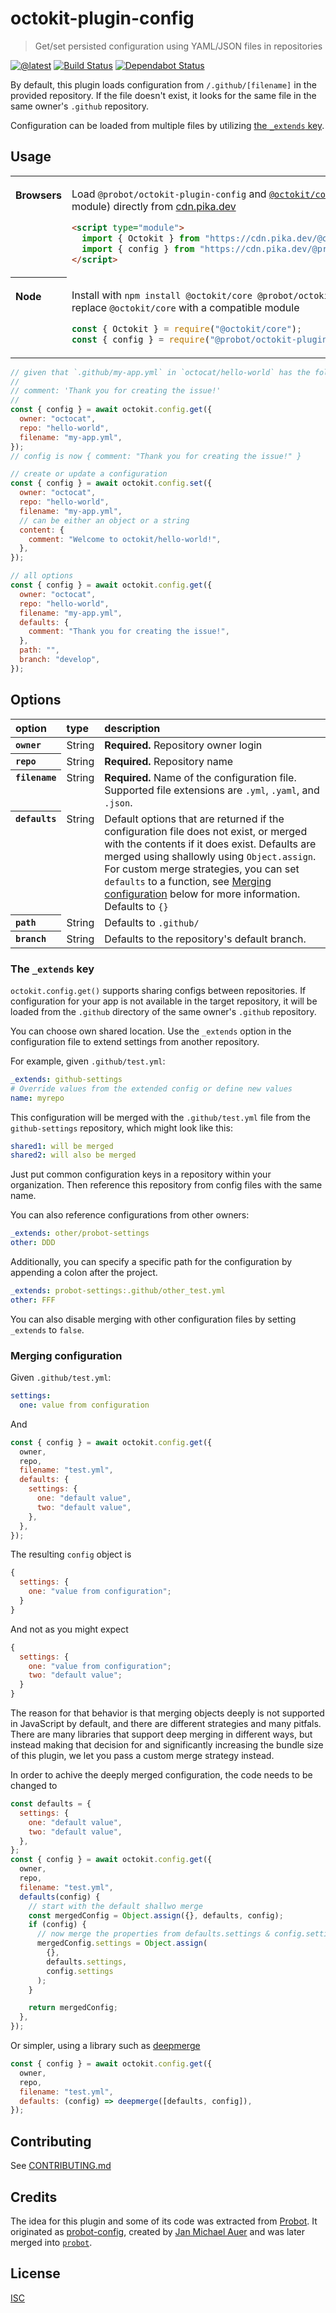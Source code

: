 # octokit-plugin-config

> Get/set persisted configuration using YAML/JSON files in repositories

[![@latest](https://img.shields.io/npm/v/@probot/octokit-plugin-config.svg)](https://www.npmjs.com/package/@probot/octokit-plugin-config)
[![Build Status](https://github.com/probot/octokit-plugin-config/workflows/Test/badge.svg)](https://github.com/probot/octokit-plugin-config/actions?query=workflow%3ATest+branch%3Amain)
[![Dependabot Status](https://api.dependabot.com/badges/status?host=github&repo=probot/octokit-plugin-config)](https://dependabot.com/)

By default, this plugin loads configuration from `/.github/[filename]` in the provided repository. If the file doesn't exist, it looks for the same file in the same owner's `.github` repository.

Configuration can be loaded from multiple files by utilizing [the `_extends` key](#extends).

## Usage

<table>
<tbody valign=top align=left>
<tr><th>

Browsers

</th><td width=100%>

Load `@probot/octokit-plugin-config` and [`@octokit/core`](https://github.com/octokit/core.js) (or core-compatible module) directly from [cdn.pika.dev](https://cdn.pika.dev)

```html
<script type="module">
  import { Octokit } from "https://cdn.pika.dev/@octokit/core";
  import { config } from "https://cdn.pika.dev/@probot/octokit-plugin-config";
</script>
```

</td></tr>
<tr><th>

Node

</th><td>

Install with `npm install @octokit/core @probot/octokit-plugin-config`. Optionally replace `@octokit/core` with a compatible module

```js
const { Octokit } = require("@octokit/core");
const { config } = require("@probot/octokit-plugin-config");
```

</td></tr>
</tbody>
</table>

```js
// given that `.github/my-app.yml` in `octocat/hello-world` has the following ocntent
//
// comment: 'Thank you for creating the issue!'
//
const { config } = await octokit.config.get({
  owner: "octocat",
  repo: "hello-world",
  filename: "my-app.yml",
});
// config is now { comment: "Thank you for creating the issue!" }

// create or update a configuration
const { config } = await octokit.config.set({
  owner: "octocat",
  repo: "hello-world",
  filename: "my-app.yml",
  // can be either an object or a string
  content: {
    comment: "Welcome to octokit/hello-world!",
  },
});

// all options
const { config } = await octokit.config.get({
  owner: "octocat",
  repo: "hello-world",
  filename: "my-app.yml",
  defaults: {
    comment: "Thank you for creating the issue!",
  },
  path: "",
  branch: "develop",
});
```

## Options

<table>
  <thead align=left>
    <tr>
      <th>
        option
      </th>
      <th>
        type
      </th>
      <th width=100%>
        description
      </th>
    </tr>
  </thead>
  <tbody align=left valign=top>
    <tr>
      <th><code>owner</code></th>
      <td>String</td>
      <td>
        <strong>Required.</strong> Repository owner login
      </td>
    </tr>
    <tr>
      <th><code>repo</code></th>
      <td>String</td>
      <td>
        <strong>Required.</strong> Repository name
      </td>
    </tr>
    <tr>
      <th><code>filename</code></th>
      <td>String</td>
      <td>
        <strong>Required.</strong> Name of the configuration file. Supported file extensions are <code>.yml</code>, <code>.yaml</code>, and <code>.json</code>.
      </td>
    </tr>
    <tr>
      <th><code>defaults</code></th>
      <td>String</td>
      <td>
        Default options that are returned if the configuration file does not exist, or merged with the contents if it does exist. Defaults are merged using shallowly using <code>Object.assign</code>. For custom merge strategies, you can set <code>defaults</code> to a function, see <a href="#custom-configuration-merging">Merging configuration</a> below for more information. Defaults to <code>{}</code>
      </td>
    </tr>
    <tr>
      <th><code>path</code></th>
      <td>String</td>
      <td>
        Defaults to <code>.github/</code>
      </td>
    </tr>
    <tr>
      <th><code>branch</code></th>
      <td>String</td>
      <td>
        Defaults to the repository's default branch.
      </td>
    </tr>
  </tbody>
</table>

<a name="extends"></a>

### The `_extends` key

`octokit.config.get()` supports sharing configs between repositories. If configuration for your app is not available in the target repository, it will be loaded from the `.github` directory of the same owner's `.github` repository.

You can choose own shared location. Use the `_extends` option in the configuration file to extend settings from another repository.

For example, given `.github/test.yml`:

```yml
_extends: github-settings
# Override values from the extended config or define new values
name: myrepo
```

This configuration will be merged with the `.github/test.yml` file from the `github-settings` repository, which might look like this:

```yml
shared1: will be merged
shared2: will also be merged
```

Just put common configuration keys in a repository within your organization. Then reference this repository from config files with the same name.

You can also reference configurations from other owners:

```yml
_extends: other/probot-settings
other: DDD
```

Additionally, you can specify a specific path for the configuration by appending a colon after the project.

```yml
_extends: probot-settings:.github/other_test.yml
other: FFF
```

You can also disable merging with other configuration files by setting `_extends` to `false`.

<a name="custom-configuration-merging"></a>

### Merging configuration

Given `.github/test.yml`:

```yml
settings:
  one: value from configuration
```

And

```js
const { config } = await octokit.config.get({
  owner,
  repo,
  filename: "test.yml",
  defaults: {
    settings: {
      one: "default value",
      two: "default value",
    },
  },
});
```

The resulting `config` object is

```js
{
  settings: {
    one: "value from configuration";
  }
}
```

And not as you might expect

```js
{
  settings: {
    one: "value from configuration";
    two: "default value";
  }
}
```

The reason for that behavior is that merging objects deeply is not supported in JavaScript by default, and there are different strategies and many pitfals. There are many libraries that support deep merging in different ways, but instead making that decision for and significantly increasing the bundle size of this plugin, we let you pass a custom merge strategy instead.

In order to achive the deeply merged configuration, the code needs to be changed to

```js
const defaults = {
  settings: {
    one: "default value",
    two: "default value",
  },
};
const { config } = await octokit.config.get({
  owner,
  repo,
  filename: "test.yml",
  defaults(config) {
    // start with the default shallwo merge
    const mergedConfig = Object.assign({}, defaults, config);
    if (config) {
      // now merge the properties from defaults.settings & config.settings
      mergedConfig.settings = Object.assign(
        {},
        defaults.settings,
        config.settings
      );
    }

    return mergedConfig;
  },
});
```

Or simpler, using a library such as [deepmerge](https://github.com/TehShrike/deepmerge)

```js
const { config } = await octokit.config.get({
  owner,
  repo,
  filename: "test.yml",
  defaults: (config) => deepmerge([defaults, config]),
});
```

## Contributing

See [CONTRIBUTING.md](CONTRIBUTING.md)

## Credits

The idea for this plugin and some of its code was extracted from [Probot](https://probot.github.io/). It originated as [probot-config](https://github.com/probot/probot-config), created by [Jan Michael Auer](https://github.com/jan-auer) and was later merged into [`probot`](https://github.com/probot/probot).

## License

[ISC](LICENSE)
